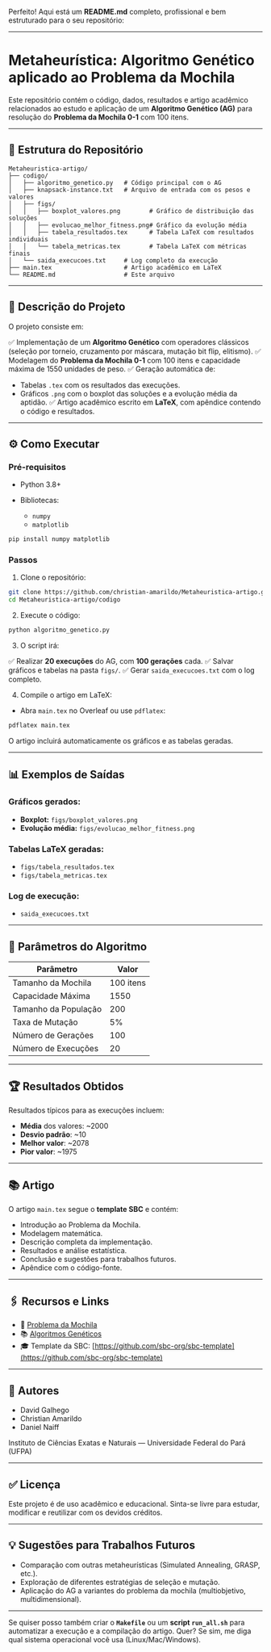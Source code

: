 Perfeito! Aqui está um **README.md** completo, profissional e bem estruturado para o seu repositório:

---

# Metaheurística: Algoritmo Genético aplicado ao Problema da Mochila

Este repositório contém o código, dados, resultados e artigo acadêmico relacionados ao estudo e aplicação de um **Algoritmo Genético (AG)** para resolução do **Problema da Mochila 0-1** com 100 itens.

---

## 📂 Estrutura do Repositório

```
Metaheuristica-artigo/
├── codigo/
│   ├── algoritmo_genetico.py   # Código principal com o AG
│   ├── knapsack-instance.txt   # Arquivo de entrada com os pesos e valores
│   ├── figs/
│   │   ├── boxplot_valores.png        # Gráfico de distribuição das soluções
│   │   ├── evolucao_melhor_fitness.png# Gráfico da evolução média
│   │   ├── tabela_resultados.tex      # Tabela LaTeX com resultados individuais
│   │   └── tabela_metricas.tex        # Tabela LaTeX com métricas finais
│   └── saida_execucoes.txt     # Log completo da execução
├── main.tex                    # Artigo acadêmico em LaTeX
└── README.md                   # Este arquivo
```

---

## 📝 Descrição do Projeto

O projeto consiste em:

✅ Implementação de um **Algoritmo Genético** com operadores clássicos (seleção por torneio, cruzamento por máscara, mutação bit flip, elitismo).
✅ Modelagem do **Problema da Mochila 0-1** com 100 itens e capacidade máxima de 1550 unidades de peso.
✅ Geração automática de:

* Tabelas `.tex` com os resultados das execuções.
* Gráficos `.png` com o boxplot das soluções e a evolução média da aptidão.
  ✅ Artigo acadêmico escrito em **LaTeX**, com apêndice contendo o código e resultados.

---

## ⚙️ Como Executar

### Pré-requisitos

* Python 3.8+
* Bibliotecas:

  * `numpy`
  * `matplotlib`

```bash
pip install numpy matplotlib
```

### Passos

1. Clone o repositório:

```bash
git clone https://github.com/christian-amarildo/Metaheuristica-artigo.git
cd Metaheuristica-artigo/codigo
```

2. Execute o código:

```bash
python algoritmo_genetico.py
```

3. O script irá:

✅ Realizar **20 execuções** do AG, com **100 gerações** cada.
✅ Salvar gráficos e tabelas na pasta `figs/`.
✅ Gerar `saida_execucoes.txt` com o log completo.

4. Compile o artigo em LaTeX:

* Abra `main.tex` no Overleaf ou use `pdflatex`:

```bash
pdflatex main.tex
```

O artigo incluirá automaticamente os gráficos e as tabelas geradas.

---

## 📊 Exemplos de Saídas

### Gráficos gerados:

* **Boxplot:** `figs/boxplot_valores.png`
* **Evolução média:** `figs/evolucao_melhor_fitness.png`

### Tabelas LaTeX geradas:

* `figs/tabela_resultados.tex`
* `figs/tabela_metricas.tex`

### Log de execução:

* `saida_execucoes.txt`

---

## 🧮 Parâmetros do Algoritmo

| Parâmetro            | Valor     |
| -------------------- | --------- |
| Tamanho da Mochila   | 100 itens |
| Capacidade Máxima    | 1550      |
| Tamanho da População | 200       |
| Taxa de Mutação      | 5%        |
| Número de Gerações   | 100       |
| Número de Execuções  | 20        |

---

## 🏆 Resultados Obtidos

Resultados típicos para as execuções incluem:

* **Média** dos valores: \~2000
* **Desvio padrão**: \~10
* **Melhor valor**: \~2078
* **Pior valor**: \~1975

---

## 📚 Artigo

O artigo `main.tex` segue o **template SBC** e contém:

* Introdução ao Problema da Mochila.
* Modelagem matemática.
* Descrição completa da implementação.
* Resultados e análise estatística.
* Conclusão e sugestões para trabalhos futuros.
* Apêndice com o código-fonte.

---

## 🖇️ Recursos e Links

* 📖 [Problema da Mochila](https://en.wikipedia.org/wiki/Knapsack_problem)
* 📚 [Algoritmos Genéticos](https://pt.wikipedia.org/wiki/Algoritmo_genético)
* 🎓 Template da SBC: [https://github.com/sbc-org/sbc-template](https://github.com/sbc-org/sbc-template)

---

## 👥 Autores

* David Galhego
* Christian Amarildo
* Daniel Naiff

Instituto de Ciências Exatas e Naturais — Universidade Federal do Pará (UFPA)

---

## ✅ Licença

Este projeto é de uso acadêmico e educacional.
Sinta-se livre para estudar, modificar e reutilizar com os devidos créditos.

---

## 💡 Sugestões para Trabalhos Futuros

* Comparação com outras metaheurísticas (Simulated Annealing, GRASP, etc.).
* Exploração de diferentes estratégias de seleção e mutação.
* Aplicação do AG a variantes do problema da mochila (multiobjetivo, multidimensional).

---

Se quiser posso também criar o **`Makefile`** ou um **script `run_all.sh`** para automatizar a execução e a compilação do artigo. Quer?
Se sim, me diga qual sistema operacional você usa (Linux/Mac/Windows).
